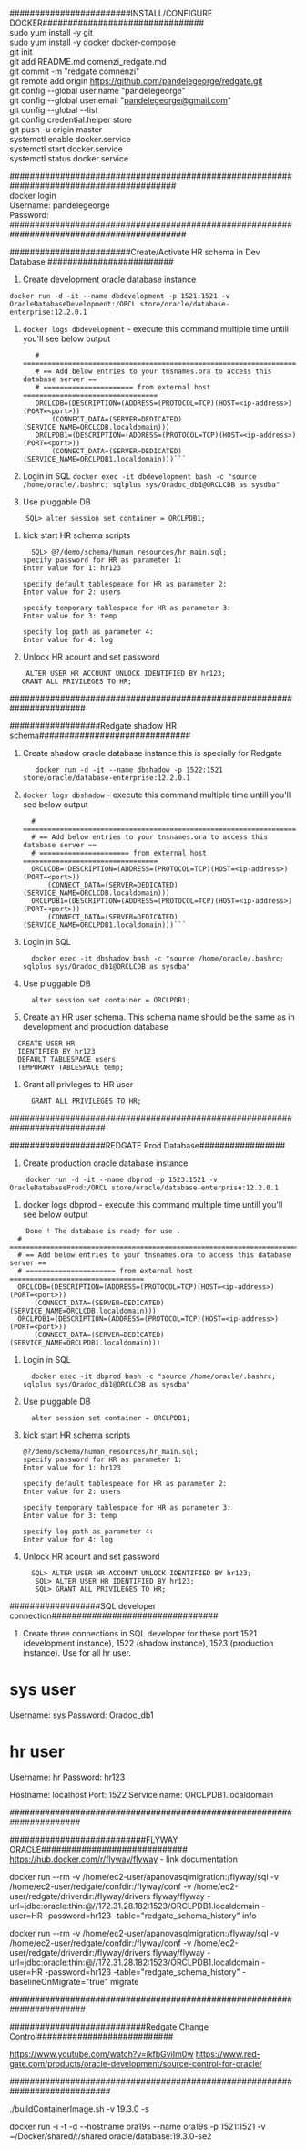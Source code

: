 ########################INSTALL/CONFIGURE DOCKER################################  
sudo yum install -y git  
sudo yum install -y docker docker-compose  
git init  
git add README.md comenzi_redgate.md  
git commit -m "redgate comnenzi"  
git remote add origin https://github.com/pandelegeorge/redgate.git  
git config --global user.name "pandelegeorge"  
git config --global user.email "pandelegeorge@gmail.com"  
git config --global --list  
git config credential.helper store  
git push -u origin master  
systemctl enable docker.service  
systemctl start docker.service  
systemctl status docker.service  


#########################################################################################  
docker login  
      Username: pandelegeorge  
      Password: <keepass>  
###########################################################################################

      
      
########################Create/Activate HR schema in Dev Database #########################

1. Create development oracle database instance

  ```docker run -d -it --name dbdevelopment -p 1521:1521 -v OracleDatabaseDevelopment:/ORCL store/oracle/database-enterprise:12.2.0.1```

1. `docker logs dbdevelopment` - execute this command multiple time untill you'll see below output
   ```Done ! The database is ready for use .
      # ===========================================================================  
      # == Add below entries to your tnsnames.ora to access this database server ==  
      # ====================== from external host =================================  
      ORCLCDB=(DESCRIPTION=(ADDRESS=(PROTOCOL=TCP)(HOST=<ip-address>)(PORT=<port>))
          (CONNECT_DATA=(SERVER=DEDICATED)(SERVICE_NAME=ORCLCDB.localdomain)))     
      ORCLPDB1=(DESCRIPTION=(ADDRESS=(PROTOCOL=TCP)(HOST=<ip-address>)(PORT=<port>))
          (CONNECT_DATA=(SERVER=DEDICATED)(SERVICE_NAME=ORCLPDB1.localdomain)))```   

1. Login in SQL
   ```docker exec -it dbdevelopment bash -c "source /home/oracle/.bashrc; sqlplus sys/Oradoc_db1@ORCLCDB as sysdba"```

1. Use pluggable DB
  ``` 
      SQL> alter session set container = ORCLPDB1;
  ```

1. kick start HR schema scripts
    ```
      SQL> @?/demo/schema/human_resources/hr_main.sql;
    specify password for HR as parameter 1:
    Enter value for 1: hr123

    specify default tablespeace for HR as parameter 2:
    Enter value for 2: users

    specify temporary tablespace for HR as parameter 3:
    Enter value for 3: temp

    specify log path as parameter 4:
    Enter value for 4: log
   ```

1. Unlock HR acount and set password
  ```
      ALTER USER HR ACCOUNT UNLOCK IDENTIFIED BY hr123;
     GRANT ALL PRIVILEGES TO HR;
  ```

#######################################################################

##################Redgate shadow HR schema##############################

1. Create shadow oracle database instance this is specially for Redgate

   ```
      docker run -d -it --name dbshadow -p 1522:1521 store/oracle/database-enterprise:12.2.0.1
   ```

1. `docker logs dbshadow` - execute this command multiple time untill you'll see below output
    ```Done ! The database is ready for use .
      # ===========================================================================  
      # == Add below entries to your tnsnames.ora to access this database server ==  
      # ====================== from external host =================================  
      ORCLCDB=(DESCRIPTION=(ADDRESS=(PROTOCOL=TCP)(HOST=<ip-address>)(PORT=<port>))
          (CONNECT_DATA=(SERVER=DEDICATED)(SERVICE_NAME=ORCLCDB.localdomain)))     
      ORCLPDB1=(DESCRIPTION=(ADDRESS=(PROTOCOL=TCP)(HOST=<ip-address>)(PORT=<port>))
          (CONNECT_DATA=(SERVER=DEDICATED)(SERVICE_NAME=ORCLPDB1.localdomain)))``` 
   
1. Login in SQL 
    ```
      docker exec -it dbshadow bash -c "source /home/oracle/.bashrc; sqlplus sys/Oradoc_db1@ORCLCDB as sysdba"
    ```

1. Use pluggable DB
    ```
      alter session set container = ORCLPDB1;
    ```

1. Create an HR user schema. This schema name should be the same as in development and production database
  ```
    CREATE USER HR
    IDENTIFIED BY hr123
    DEFAULT TABLESPACE users
    TEMPORARY TABLESPACE temp;
  ```
1. Grant all privleges to HR user
    ```
      GRANT ALL PRIVILEGES TO HR;
   ```

###########################################################################

###################REDGATE Prod Database#################

1. Create production oracle database instance
  ```
      docker run -d -it --name dbprod -p 1523:1521 -v OracleDatabaseProd:/ORCL store/oracle/database-enterprise:12.2.0.1
  ```

1. docker logs dbprod - execute this command multiple time untill you'll see below output
  ```
      Done ! The database is ready for use .
    # ===========================================================================  
    # == Add below entries to your tnsnames.ora to access this database server ==  
    # ====================== from external host =================================  
    ORCLCDB=(DESCRIPTION=(ADDRESS=(PROTOCOL=TCP)(HOST=<ip-address>)(PORT=<port>))
        (CONNECT_DATA=(SERVER=DEDICATED)(SERVICE_NAME=ORCLCDB.localdomain)))     
    ORCLPDB1=(DESCRIPTION=(ADDRESS=(PROTOCOL=TCP)(HOST=<ip-address>)(PORT=<port>))
        (CONNECT_DATA=(SERVER=DEDICATED)(SERVICE_NAME=ORCLPDB1.localdomain)))
  ```

1. Login in SQL 
    ```
      docker exec -it dbprod bash -c "source /home/oracle/.bashrc; sqlplus sys/Oradoc_db1@ORCLCDB as sysdba"
    ```

1. Use pluggable DB
    ```
      alter session set container = ORCLPDB1;
    ```

1. kick start HR schema scripts

    ```
    @?/demo/schema/human_resources/hr_main.sql;
    specify password for HR as parameter 1:
    Enter value for 1: hr123

    specify default tablespeace for HR as parameter 2:
    Enter value for 2: users

    specify temporary tablespace for HR as parameter 3:
    Enter value for 3: temp

    specify log path as parameter 4:
    Enter value for 4: log
   ```

1.  Unlock HR acount and set password 
    ```
      SQL> ALTER USER HR ACCOUNT UNLOCK IDENTIFIED BY hr123;
       SQL> ALTER USER HR IDENTIFIED BY hr123;
       SQL> GRANT ALL PRIVILEGES TO HR;
    ```


##################SQL developer connection#################################

1. Create three connections in SQL developer for these port 1521 (development instance), 1522 (shadow instance), 1523 (production instance). Use for all hr user.

# sys user
Username: sys
Password: Oradoc_db1 

# hr user
Username: hr
Password: hr123

Hostname: localhost
Port: 1522
Service name: ORCLPDB1.localdomain

######################################################################


###########################FLYWAY ORACLE#############################
https://hub.docker.com/r/flyway/flyway - link documentation

docker run --rm -v /home/ec2-user/apanovasqlmigration:/flyway/sql -v /home/ec2-user/redgate/confdir:/flyway/conf -v /home/ec2-user/redgate/driverdir:/flyway/drivers flyway/flyway -url=jdbc:oracle:thin:@//172.31.28.182:1523/ORCLPDB1.localdomain -user=HR -password=hr123 -table="redgate_schema_history" info

docker run --rm -v /home/ec2-user/apanovasqlmigration:/flyway/sql -v /home/ec2-user/redgate/confdir:/flyway/conf -v /home/ec2-user/redgate/driverdir:/flyway/drivers flyway/flyway -url=jdbc:oracle:thin:@//172.31.28.182:1523/ORCLPDB1.localdomain -user=HR -password=hr123 -table="redgate_schema_history" -baselineOnMigrate="true" migrate

#######################################################################

###########################Redgate Change Control###########################

https://www.youtube.com/watch?v=ikfbGviIm0w
https://www.red-gate.com/products/oracle-development/source-control-for-oracle/

############################################################################




./buildContainerImage.sh -v 19.3.0 -s

docker run -i -t -d --hostname ora19s --name ora19s -p 1521:1521 -v ~/Docker/shared/:/shared oracle/database:19.3.0-se2
